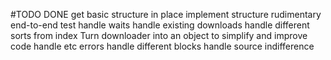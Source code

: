 #TODO
DONE get basic structure in place
     implement structure
     rudimentary end-to-end test
     handle waits
     handle existing downloads
     handle different sorts from index
     Turn downloader into an object to simplify and improve code
     handle etc errors
     handle different blocks
     handle source indifference